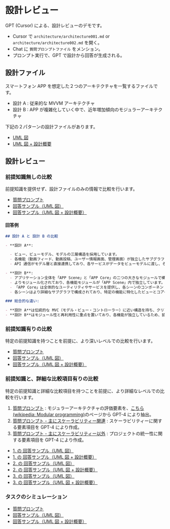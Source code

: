 # 設計レビュー

GPT (Cursor) による、設計レビューのデモです。

- Cursor で `architecture/architecture001.md` or `architecture/architecture002.md` を開く。
- Chat に `質問プロンプトファイル` をメンション。
- プロンプト実行で、GPT で設計から回答が生成される。

## 設計ファイル

スマートフォン APP を想定した２つのアーキテクチャを一覧するファイルです。

- 設計 A : 従来的な MVVM アーキテクチャ
- 設計 B : APP が複雑化していく中で、近年増加傾向のモジュラーアーキテクチャ

下記の２パターンの設計ファイルがあります。

- [UML 図](./architecture001.md)
- [UML 図 + 設計概要](./architecture002.md)

## 設計レビュー

### 前提知識無しの比較

前提知識を提供せず、設計ファイルのみの情報で比較を行います。

- [質問プロンプト](./prompt000.md)
- [回答サンプル（UML 図）](./answer_p000_a001.md)
- [回答サンプル（UML 図 + 設計概要）](./answer_p000_a002.md)

#### 回答例

```markdown
## 設計 A と 設計 B の比較

- **設計 A**:

  - ビュー、ビューモデル、モデルの三層構造を採用しています。
  - 各機能（動画フィード、動画投稿、ユーザー情報画面、管理画面）が独立したサブグラフとして配置されています。
  - API 通信がモデル層と直接連携しており、各サービスがデータをビューモデルに渡し、それがビューに表示される流れです。

- **設計 B**:
  - アプリケーション全体を「APP Scene」と「APP Core」の二つの大きなモジュールで構成しています。
  - よりモジュール化されており、各機能モジュールが「APP Scene」内で独立しています。
  - 「APP Core」は全体的なユーティリティやサービスを提供し、各シーンのコンポーネントにサービスを提供します。
  - 各シーンはより詳細なサブグラフで構成されており、特定の機能に特化したビューとコアの連携が見られます。

### 総合的な違い:

- **設計 A**は伝統的な MVC（モデル・ビュー・コントローラー）に近い構造を持ち、クリアなデータフローが特徴です。
- **設計 B**はモジュール性と再利用性に重点を置いており、各機能が独立しているため、拡張やメンテナンスが容易になっています。
```

### 前提知識有りの比較

特定の前提知識を持つことを前提に、より深いレベルでの比較を行います。

- [質問プロンプト](./prompt001.md)
- [回答サンプル（UML 図）](./answer_p001_a001.md)
- [回答サンプル（UML 図 + 設計概要）](./answer_p001_a002.md)

### 前提知識と、詳細な比較項目有りの比較

特定の前提知識と詳細な比較項目を持つことを前提に、より詳細なレベルでの比較を行います。

1. [質問プロンプト](./prompt002-001.md) : モジュラーアーキテクチャの評価要素を、[こちら(wikipedia: Modular programming)](https://en.wikipedia.org/wiki/Modular_programming)のページから GPT-4 により抽出。
2. [質問プロンプト - 主にスケーラビリティー関連](./prompt002-002.md) : スケーラビリティーに関する要素項目を GPT-4 により作成。
3. [質問プロンプト - 主にスケーラビリティー以外](./prompt002-003.md) : プロジェクトの統一性に関する要素項目を GPT-4 により作成。

- [1. の 回答サンプル（UML 図）](./answer_p002-001_a001.md)
- [1. の 回答サンプル（UML 図 + 設計概要）](./answer_p002-001_a002.md)
- [2. の 回答サンプル（UML 図）](./answer_p002-002_a001.md)
- [2. の 回答サンプル（UML 図 + 設計概要）](./answer_p002-002_a002.md)
- [3. の 回答サンプル（UML 図）](./answer_p002-003_a001.md)
- [3. の 回答サンプル（UML 図 + 設計概要）](./answer_p002-003_a002.md)

### タスクのシミュレーション

- [質問プロンプト](./prompt003.md)
- [回答サンプル（UML 図）](./answer_p003_a001.md)
- [回答サンプル（UML 図 + 設計概要）](./answer_p003_a002.md)
